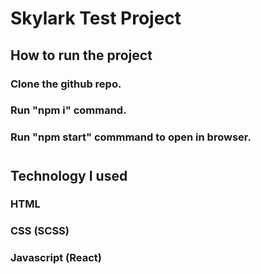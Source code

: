 # Skylark Test Project


## How to run the project

### Clone the github repo.
### Run "npm i" command.
### Run "npm start" commmand to open in browser.


#
## Technology I used

### HTML
### CSS (SCSS)
### Javascript (React)